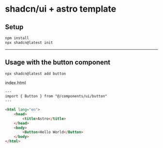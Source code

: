 # shadcn/ui + astro template

## Setup
```bash
npm install
npx shadcn@latest init
```
---

## Usage with the button component
```bash
npx shadcn@latest add button
```
index.html
```html
---
import { Button } from "@/components/ui/button"
---

<html lang="en">
	<head>
		<title>Astro</title>
	</head>
	<body>
		<Button>Hello World</Button>
	</body>
</html>
```
